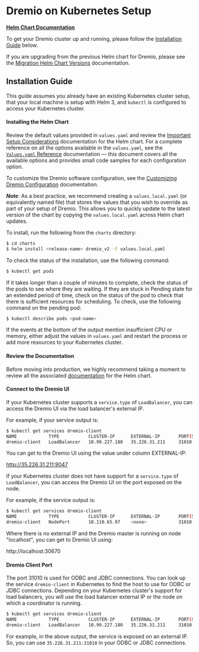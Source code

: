 # Dremio on Kubernetes Setup

**[Helm Chart Documentation](./docs/)**

To get your Dremio cluster up and running, please follow the [Installation Guide](#installation-guide) below.

If you are upgrading from the previous Helm chart for Dremio, please see the [Migration Helm Chart Versions](./docs/setup/Migrating-Helm-Chart-Versions.md) documentation.

## Installation Guide

This guide assumes you already have an existing Kubernetes cluster setup, that your local machine is setup with Helm 3, and `kubectl`
is configured to access your Kubernetes cluster.

#### Installing the Helm Chart

Review the default values provided in `values.yaml` and review the [Important Setup Considerations](./docs/setup/Important-Setup-Considerations.md) documentation for the Helm chart. For a complete reference on all the options available in the `values.yaml`, see the [`Values.yaml` Reference](./docs/Values-Reference.md) documentation — this document covers all the available options and provides small code samples for each configuration option.

To customize the Dremio software configuration, see the [Customizing Dremio Configuration](./docs/setup/Customizing-Dremio-Configuration.md) documentation.

***Note***: As a best practice, we recommend creating a `values.local.yaml` (or equivalently named file) that stores the values that you wish to override as part of your setup of Dremio. This allows you to quickly update to the latest version of the chart by copying the `values.local.yaml` across Helm chart updates.

To install, run the following from the `charts` directory:

```bash
$ cd charts
$ helm install <release-name> dremio_v2 -f values.local.yaml
```

To check the status of the installation, use the following command:

```bash
$ kubectl get pods
```

If it takes longer than a couple of minutes to complete, check the
status of the pods to see where they are waiting. If they are stuck in Pending state for an extended period of time, check on the status of the pod to check that there is sufficient resources for scheduling. To check, use the following command on the pending pod:

```bash
$ kubectl describe pods <pod-name>
```

If the events at the bottom of the output mention insufficient CPU or memory, either adjust the values in
`values.yaml` and restart the process or add more resources to your
Kubernetes cluster.

#### Review the Documentation

Before moving into production, we highly recommend taking a moment to review all the associated [documentation](./docs) for the Helm chart.

#### Connect to the Dremio UI

If your Kubernetes cluster supports a `service.type` of `LoadBalancer`, you can access
the Dremio UI via the load balancer's external IP.

For example, if your
service output is:

```bash
$ kubectl get services dremio-client
NAME            TYPE           CLUSTER-IP      EXTERNAL-IP       PORT(S)                          AGE
dremio-client   LoadBalancer   10.99.227.180   35.226.31.211     31010:32260/TCP,9047:30620/TCP   2d
```

You can get to the Dremio UI using the value under column EXTERNAL-IP:

http://35.226.31.211:9047

If your Kubernetes cluster does not have support for a `service.type` of `LoadBalancer`,
you can access the Dremio UI on the port exposed on the node. 

For
example, if the service output is:

```bash
$ kubectl get services dremio-client
NAME            TYPE           CLUSTER-IP      EXTERNAL-IP       PORT(S)                          AGE
dremio-client   NodePort       10.110.65.97    <none>            31010:32390/TCP,9047:30670/TCP   1h
```

Where there is no external IP and the Dremio master is running on node
"localhost", you can get to Dremio UI using:

http://localhost:30670

#### Dremio Client Port

The port 31010 is used for ODBC and JDBC connections. You can look up the
service `dremio-client` in Kubernetes to find the host to use for ODBC
or JDBC connections. Depending on your Kubernetes cluster's support for
load balancers, you will use the load balancer external IP
or the node on which a coordinator is running.

```bash
$ kubectl get services dremio-client
NAME            TYPE           CLUSTER-IP      EXTERNAL-IP       PORT(S)                          AGE
dremio-client   LoadBalancer   10.99.227.180   35.226.31.211     31010:32260/TCP,9047:30620/TCP   2d
```

For example, in the above output, the service is exposed on an
external IP. So, you can use `35.226.31.211:31010` in your ODBC or JDBC
connections.